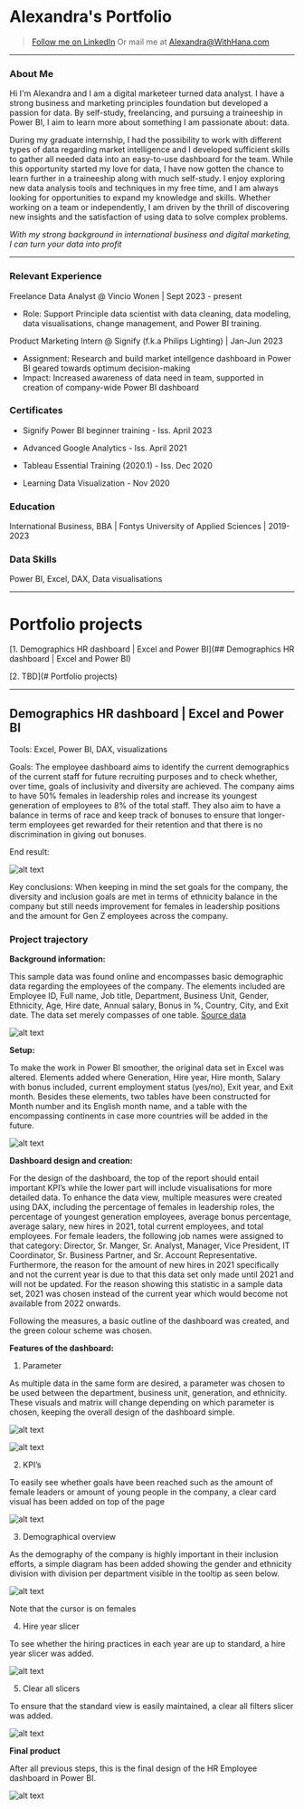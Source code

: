 # Alexandra's Portfolio
> [Follow me on LinkedIn](https://www.linkedin.com/in/alexandra-d-641921196/)
> Or mail me at Alexandra@WithHana.com
---

### About Me
Hi I'm Alexandra and I am a digital marketeer turned data analyst. I have a strong business and marketing principles foundation but developed a passion for data. By self-study, freelancing, and pursuing a traineeship in Power BI, I aim to learn more about something I am passionate about: data. 

During my graduate internship, I had the possibility to work with different types of data regarding market intelligence and I developed sufficient skills to gather all needed data into an easy-to-use dashboard for the team. While this opportunity started my love for data, I have now gotten the chance to learn further in a traineeship along with much self-study. I enjoy exploring new data analysis tools and techniques in my free time, and I am always looking for opportunities to expand my knowledge and skills. Whether working on a team or independently, I am driven by the thrill of discovering new insights and the satisfaction of using data to solve complex problems.

_With my strong background in international business and digital marketing, I can turn your data into profit_

---

### Relevant Experience
Freelance Data Analyst @ Vincio Wonen | Sept 2023 - present
- Role: Support Principle data scientist with data cleaning, data modeling, data visualisations, change management, and Power BI training.

Product Marketing Intern @ Signify (f.k.a Philips Lighting) | Jan-Jun 2023
- Assignment: Research and build market intellgence dashboard in Power BI geared towards optimum decision-making
- Impact: Increased awareness of data need in team, supported in creation of company-wide Power BI dashboard

### Certificates
- Signify Power BI beginner training - Iss. April 2023

- Advanced Google Analytics - Iss. April 2021

- Tableau Essential Training (2020.1) - Iss. Dec 2020

- Learning Data Visualization - Nov 2020

### Education
International Business, BBA | Fontys University of Applied Sciences | 2019-2023

### Data Skills
Power BI, Excel, DAX, Data visualisations

---

# Portfolio projects
[1. Demographics HR dashboard | Excel and Power BI](## Demographics HR dashboard | Excel and Power BI)

[2. TBD](# Portfolio projects)

---

## Demographics HR dashboard | Excel and Power BI
Tools: Excel, Power BI, DAX, visualizations


Goals: The employee dashboard aims to identify the current demographics of the current staff for future recruiting purposes and to check whether, over time, goals of inclusivity and diversity are achieved. The company aims to have 50% females in leadership roles and increase its youngest generation of employees to 8% of the total staff. They also aim to have a balance in terms of race and keep track of bonuses to ensure that longer-term employees get rewarded for their retention and that there is no discrimination in giving out bonuses.


End result: 

![alt text](Assets/Proj1_1.png)


Key conclusions: When keeping in mind the set goals for the company, the diversity and inclusion goals are met in terms of ethnicity balance in the company but still needs improvement for females in leadership positions and the amount for Gen Z employees across the company.


### Project trajectory

**Background information:**

This sample data was found online and encompasses basic demographic data regarding the employees of the company. The elements included are Employee ID, Full name, Job title, Department, Business Unit, Gender, Ethnicity, Age, Hire date, Annual salary, Bonus in %, Country, City, and Exit date. The data set merely compasses of one table.
[Source data](https://www.thespreadsheetguru.com/sample-data/)

![alt text](Assets/Proj1_2.png)


**Setup:**

To make the work in Power BI smoother, the original data set in Excel was altered. Elements added where Generation, Hire year, Hire month, Salary with bonus included, current employment status (yes/no), Exit year, and Exit month. Besides these elements, two tables have been constructed for Month number and its English month name, and a table with the encompassing continents in case more countries will be added in the future. 

![alt text](Assets/Proj1_3.png)


**Dashboard design and creation:**

For the design of the dashboard, the top of the report should entail important KPI’s while the lower part will include visualisations for more detailed data. To enhance the data view, multiple measures were created using DAX, including the percentage of females in leadership roles, the percentage of youngest generation employees, average bonus percentage, average salary, new hires in 2021, total current employees, and total employees. For female leaders, the following job names were assigned to that category: Director, Sr. Manger, Sr. Analyst, Manager, Vice President, IT Coordinator, Sr. Business Partner, and Sr. Account Representative. Furthermore, the reason for the amount of new hires in 2021 specifically and not the current year is due to that this data set only made until 2021 and will not be updated. For the reason showing this statistic in a sample data set, 2021 was chosen instead of the current year which would become not available from 2022 onwards.

Following the measures, a basic outline of the dashboard was created, and the green colour scheme was chosen. 


**Features of the dashboard:**


1.	Parameter

As multiple data in the same form are desired, a parameter was chosen to be used between the department, business unit, generation, and ethnicity. These visuals and matrix will change depending on which parameter is chosen, keeping the overall design of the dashboard simple. 

![alt text](Assets/Proj1_4.png)

![alt text](Assets/Proj1_5.png)


2.	KPI’s

To easily see whether goals have been reached such as the amount of female leaders or amount of young people in the company, a clear card visual has been added on top of the page

![alt text](Assets/Proj1_6.png)


3.	Demographical overview

As the demography of the company is highly important in their inclusion efforts, a simple diagram has been added showing the gender and ethnicity division with division per department visible in the tooltip as seen below.

![alt text](Assets/Proj1_7.png) 

Note that the cursor is on females


4.	Hire year slicer

To see whether the hiring practices in each year are up to standard, a hire year slicer was added.

![alt text](Assets/Proj1_8.png)


5.	Clear all slicers

To ensure that the standard view is easily maintained, a clear all filters slicer was added.

![alt text](Assets/Proj1_9.png)

**Final product**

After all previous steps, this is the final design of the HR Employee dashboard in Power BI.

![alt text](Assets/Proj1_1.png)


